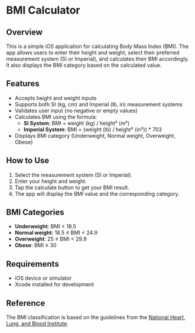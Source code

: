 # BMI Calculator

## Overview
This is a simple iOS application for calculating Body Mass Index (BMI). The app allows users to enter their height and weight, select their preferred measurement system (SI or Imperial), and calculates their BMI accordingly. It also displays the BMI category based on the calculated value.

## Features
- Accepts height and weight inputs
- Supports both SI (kg, cm) and Imperial (lb, in) measurement systems
- Validates user input (no negative or empty values)
- Calculates BMI using the formula:
  - **SI System**: BMI = weight (kg) / height² (m²)
  - **Imperial System**: BMI = (weight (lb) / height² (in²)) * 703
- Displays BMI category (Underweight, Normal weight, Overweight, Obese)

## How to Use
1. Select the measurement system (SI or Imperial).
2. Enter your height and weight.
3. Tap the calculate button to get your BMI result.
4. The app will display the BMI value and the corresponding category.

## BMI Categories
- **Underweight**: BMI < 18.5
- **Normal weight**: 18.5 ≤ BMI < 24.9
- **Overweight**: 25 ≤ BMI < 29.9
- **Obese**: BMI ≥ 30

## Requirements
- iOS device or simulator
- Xcode installed for development

## Reference
The BMI classification is based on the guidelines from the [National Heart, Lung, and Blood Institute](https://www.nhlbi.nih.gov/health/educational/lose_wt/BMI/bmi-m.htm).

